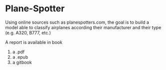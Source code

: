 # Plane-Spotter
Using online sources such as planespotters.com, the goal is to build a model able to classify airplanes according their manufacturer and their type (e.g. A320, B777, etc.)

A report is available in book

1. a .pdf
2. a .epub
3. a gitbook
